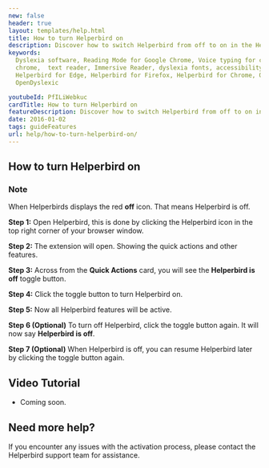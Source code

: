 ```yaml
---
new: false
header: true
layout: templates/help.html
title: How to turn Helperbird on
description: Discover how to switch Helperbird from off to on in the Helperbird extension.
keywords:
  Dyslexia software, Reading Mode for Google Chrome, Voice typing for chrome, Text to speech for
  chrome,  text reader, Immersive Reader, dyslexia fonts, accessibility software, dyslexia software,
  Helperbird for Edge, Helperbird for Firefox, Helperbird for Chrome, Opendyslexic for Chrome,
  OpenDyslexic

youtubeId: PfILiWebkuc
cardTitle: How to turn Helperbird on
featureDescription: Discover how to switch Helperbird from off to on in the Helperbird extension.
date: 2016-01-02
tags: guideFeatures
url: help/how-to-turn-helperbird-on/
---
```


## How to turn Helperbird on

### Note 
When Helperbirds displays the red **off** icon. That means Helperbird is off.

**Step 1:** Open Helperbird, this is done by clicking the Helperbird icon in the top right corner of your browser window.

**Step 2:** The extension will open. Showing the quick actions and other features.

**Step 3:** Across from the **Quick Actions** card, you will see the **Helperbird is off** toggle button.

**Step 4:** Click the toggle button to turn Helperbird on.

**Step 5:** Now all Helperbird features will be active.

**Step 6 (Optional)** To turn off Helperbird, click the toggle button again. It will now say **Helperbird is off**.

**Step 7 (Optional)** When Helperbird is off, you can resume Helperbird later by clicking the toggle button again. 


## Video Tutorial

- Coming soon.

## Need more help?

If you encounter any issues with the activation process, please contact the Helperbird support team for assistance.

